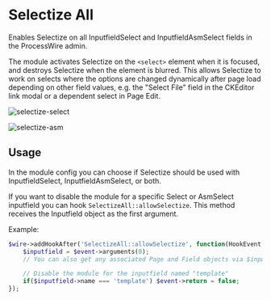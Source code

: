 # Selectize All

Enables Selectize on all InputfieldSelect and InputfieldAsmSelect fields in the ProcessWire admin.

The module activates Selectize on the `<select>` element when it is focused, and destroys Selectize when the element is blurred. This allows Selectize to work on selects where the options are changed dynamically after page load depending on other field values, e.g. the "Select File" field in the CKEditor link modal or a dependent select in Page Edit.

![selectize-select](https://user-images.githubusercontent.com/1538852/153692133-645ed871-6036-49cc-b6f4-3f3bcfe6049a.gif)

![selectize-asm](https://user-images.githubusercontent.com/1538852/153692139-9a648182-9894-49f8-92c9-117520160998.gif)

## Usage

In the module config you can choose if Selectize should be used with InputfieldSelect, InputfieldAsmSelect, or both.

If you want to disable the module for a specific Select or AsmSelect inputfield you can hook `SelectizeAll::allowSelectize`. This method receives the Inputfield object as the first argument.

Example:

```php
$wire->addHookAfter('SelectizeAll::allowSelectize', function(HookEvent $event) {
    $inputfield = $event->arguments(0);
    // You can also get any associated Page and Field objects via $inputfield->hasPage and $inputfield->hasField

    // Disable the module for the inputfield named "template"
    if($inputfield->name === 'template') $event->return = false;
});
```
